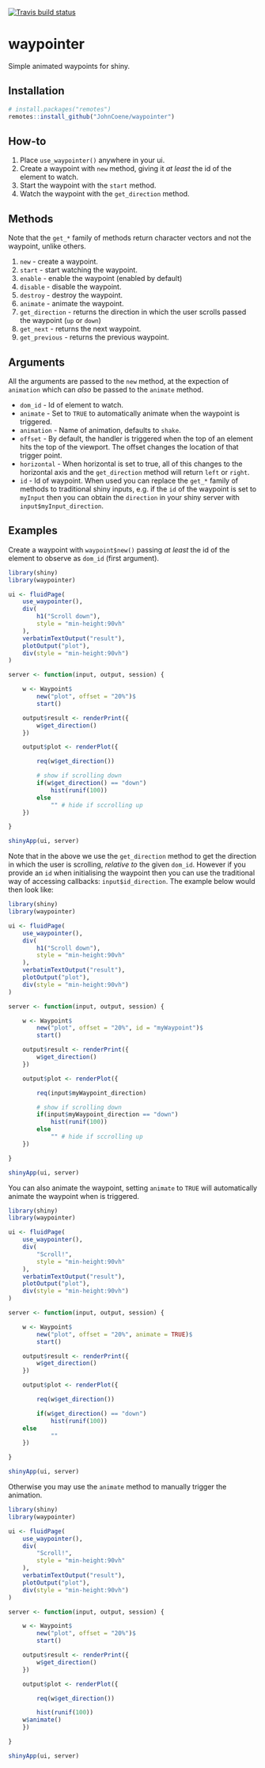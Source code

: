 [![Travis build status](https://travis-ci.org/JohnCoene/waypointer.svg?branch=master)](https://travis-ci.org/JohnCoene/waypointer)

# waypointer

Simple animated waypoints for shiny.

## Installation

``` r
# install.packages("remotes")
remotes::install_github("JohnCoene/waypointer")
```

## How-to

1. Place `use_waypointer()` anywhere in your ui.
2. Create a waypoint with `new` method, giving it _at least_ the id of the element to watch.
3. Start the waypoint with the `start` method.
4. Watch the waypoint with the `get_direction` method.

## Methods

Note that the `get_*` family of methods return character vectors and not the waypoint, unlike others.

1. `new` - create a waypoint.
2. `start` - start watching the waypoint.
3. `enable` - enable the waypoint (enabled by default)
4. `disable` - disable the waypoint.
5. `destroy` - destroy the waypoint.
6. `animate` - animate the waypoint.
7. `get_direction` - returns the direction in which the user scrolls passed the waypoint (`up` or `down`) 
8. `get_next` - returns the next waypoint.
9. `get_previous` - returns the previous waypoint.

## Arguments

All the arguments are passed to the `new` method, at the expection of `animation` which can _also_ be passed to the `animate` method.

- `dom_id` - Id of element to watch. 
- `animate` - Set to `TRUE` to automatically animate when the waypoint is triggered.
- `animation` - Name of animation, defaults to `shake`.
- `offset` - By default, the handler is triggered when the top of an element hits the top of the viewport. The offset changes the location of that trigger point.
- `horizontal` - When horizontal is set to true, all of this changes to the horizontal axis and the `get_direction` method will return `left` or `right`.
- `id` - Id of waypoint. When used you can replace the `get_*` family of methods to traditional shiny inputs, e.g. if the `id` of the waypoint is set to `myInput` then you can obtain the `direction` in your shiny server with `input$myInput_direction`.

## Examples

Create a waypoint with `waypoint$new()`  passing _at least_ the id of the element to observe as `dom_id` (first argument). 

``` r
library(shiny)
library(waypointer)

ui <- fluidPage(
	use_waypointer(),
	div(
		h1("Scroll down"), 
		style = "min-height:90vh"
	),
	verbatimTextOutput("result"),
	plotOutput("plot"),
	div(style = "min-height:90vh")
)

server <- function(input, output, session) {

	w <- Waypoint$
		new("plot", offset = "20%")$
		start()

	output$result <- renderPrint({
		w$get_direction()
	})

	output$plot <- renderPlot({

		req(w$get_direction())

		# show if scrolling down
		if(w$get_direction() == "down")
			hist(runif(100))
		else
			"" # hide if sccrolling up
	})

}

shinyApp(ui, server)
```

Note that in the above we use the `get_direction` method to get the direction in which the user is scrolling, _relative to_ the given `dom_id`. However if you provide an `id` when initialising the waypoint then you can use the traditional way of accessing callbacks: `input$id_direction`. The example below would then look like:

``` r
library(shiny)
library(waypointer)

ui <- fluidPage(
	use_waypointer(),
	div(
		h1("Scroll down"), 
		style = "min-height:90vh"
	),
	verbatimTextOutput("result"),
	plotOutput("plot"),
	div(style = "min-height:90vh")
)

server <- function(input, output, session) {

	w <- Waypoint$
		new("plot", offset = "20%", id = "myWaypoint")$
		start()

	output$result <- renderPrint({
		w$get_direction()
	})

	output$plot <- renderPlot({

		req(input$myWaypoint_direction)

		# show if scrolling down
		if(input$myWaypoint_direction == "down")
			hist(runif(100))
		else
			"" # hide if sccrolling up
	})

}

shinyApp(ui, server)
```

You can also animate the waypoint, setting `animate` to `TRUE` will automatically animate the waypoint when is triggered.

```r
library(shiny)
library(waypointer)

ui <- fluidPage(
	use_waypointer(),
	div(
		"Scroll!", 
		style = "min-height:90vh"
	),
	verbatimTextOutput("result"),
	plotOutput("plot"),
	div(style = "min-height:90vh")
)

server <- function(input, output, session) {

	w <- Waypoint$
		new("plot", offset = "20%", animate = TRUE)$
		start()

	output$result <- renderPrint({
		w$get_direction()
	})

	output$plot <- renderPlot({

		req(w$get_direction())

		if(w$get_direction() == "down")
			hist(runif(100))
    else
			""
	})

}

shinyApp(ui, server)
```

Otherwise you may use the `animate` method to manually trigger the animation.

```r
library(shiny)
library(waypointer)

ui <- fluidPage(
	use_waypointer(),
	div(
		"Scroll!", 
		style = "min-height:90vh"
	),
	verbatimTextOutput("result"),
	plotOutput("plot"),
	div(style = "min-height:90vh")
)

server <- function(input, output, session) {

	w <- Waypoint$
		new("plot", offset = "20%")$
		start()

	output$result <- renderPrint({
		w$get_direction()
	})

	output$plot <- renderPlot({

		req(w$get_direction())

		hist(runif(100))
    w$animate()
	})

}

shinyApp(ui, server)
```